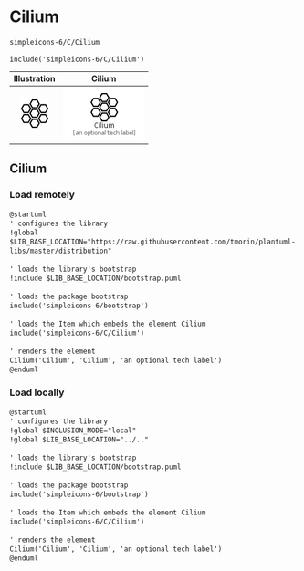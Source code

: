 # Cilium


```text
simpleicons-6/C/Cilium
```

```text
include('simpleicons-6/C/Cilium')
```



| Illustration | Cilium |
| :---: | :---: |
| ![illustration for Illustration](../../simpleicons-6/C/Cilium.png) | ![illustration for Cilium](../../simpleicons-6/C/Cilium.Local.png) |




## Cilium

### Load remotely
```plantuml
@startuml
' configures the library
!global $LIB_BASE_LOCATION="https://raw.githubusercontent.com/tmorin/plantuml-libs/master/distribution"

' loads the library's bootstrap
!include $LIB_BASE_LOCATION/bootstrap.puml

' loads the package bootstrap
include('simpleicons-6/bootstrap')

' loads the Item which embeds the element Cilium
include('simpleicons-6/C/Cilium')

' renders the element
Cilium('Cilium', 'Cilium', 'an optional tech label')
@enduml
```

### Load locally
```plantuml
@startuml
' configures the library
!global $INCLUSION_MODE="local"
!global $LIB_BASE_LOCATION="../.."

' loads the library's bootstrap
!include $LIB_BASE_LOCATION/bootstrap.puml

' loads the package bootstrap
include('simpleicons-6/bootstrap')

' loads the Item which embeds the element Cilium
include('simpleicons-6/C/Cilium')

' renders the element
Cilium('Cilium', 'Cilium', 'an optional tech label')
@enduml
```

